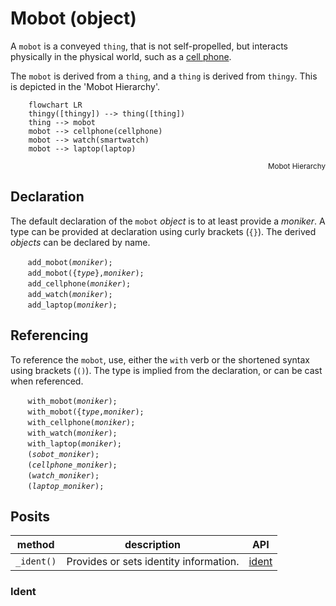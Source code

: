 # Mobot (object)
A `mobot` is a conveyed `thing`, that is not self-propelled, but interacts physically in the physical world, such as a [cell phone](./cellphone.md).

The `mobot` is derived from a `thing`, and a `thing` is derived from `thingy`. This is depicted in the 'Mobot Hierarchy'.
```mermaid
    flowchart LR
    thingy([thingy]) --> thing([thing])
    thing --> mobot
    mobot --> cellphone(cellphone)
    mobot --> watch(smartwatch)
    mobot --> laptop(laptop)
```
<div style="text-align: right"><sub>Mobot Hierarchy</sub></div>

## Declaration
The default declaration of the `mobot` *object* is to at least provide a *moniker*. A type can be provided at declaration using curly brackets (`{}`). The derived *objects* can be declared by name.

&nbsp;&nbsp;&nbsp;&nbsp;&nbsp;&nbsp; `add_mobot(`*`moniker`*`);`<br>
&nbsp;&nbsp;&nbsp;&nbsp;&nbsp;&nbsp; `add_mobot({`*`type`*`},`*`moniker`*`);`<br>
&nbsp;&nbsp;&nbsp;&nbsp;&nbsp;&nbsp; `add_cellphone(`*`moniker`*`);`<br>
&nbsp;&nbsp;&nbsp;&nbsp;&nbsp;&nbsp; `add_watch(`*`moniker`*`);`<br>
&nbsp;&nbsp;&nbsp;&nbsp;&nbsp;&nbsp; `add_laptop(`*`moniker`*`);`

## Referencing
To reference the `mobot`, use, either the `with` verb or the shortened syntax using brackets (`()`).  The type is implied from the declaration, or can be cast when referenced.

&nbsp;&nbsp;&nbsp;&nbsp;&nbsp;&nbsp; `with_mobot(`*`moniker`*`);`<br>
&nbsp;&nbsp;&nbsp;&nbsp;&nbsp;&nbsp; `with_mobot({`*`type`*`,`*`moniker`*`);`<br>
&nbsp;&nbsp;&nbsp;&nbsp;&nbsp;&nbsp; `with_cellphone(`*`moniker`*`);`<br>
&nbsp;&nbsp;&nbsp;&nbsp;&nbsp;&nbsp; `with_watch(`*`moniker`*`);`<br>
&nbsp;&nbsp;&nbsp;&nbsp;&nbsp;&nbsp; `with_laptop(`*`moniker`*`);`<br>
&nbsp;&nbsp;&nbsp;&nbsp;&nbsp;&nbsp; `(`*`sobot_moniker`*`);`<br>
&nbsp;&nbsp;&nbsp;&nbsp;&nbsp;&nbsp; `(`*`cellphone_moniker`*`);`<br>
&nbsp;&nbsp;&nbsp;&nbsp;&nbsp;&nbsp; `(`*`watch_moniker`*`);`<br>
&nbsp;&nbsp;&nbsp;&nbsp;&nbsp;&nbsp; `(`*`laptop_moniker`*`);`

## Posits

| method | description | API |
| --- | -------- | --- |
| <a name="_ident"></a> `_ident()` | Provides or sets identity information. | [ident](#ident) |

### Ident